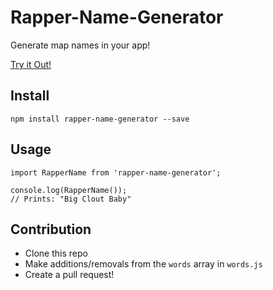 # Rapper-Name-Generator
Generate map names in your app!

[Try it Out!](https://npmgod.github.io/Example-Website/#/rapper-name-generator)

## Install
`npm install rapper-name-generator --save`

## Usage
```
import RapperName from 'rapper-name-generator';

console.log(RapperName());
// Prints: "Big Clout Baby"
```

## Contribution
* Clone this repo
* Make additions/removals from the `words` array in `words.js`
* Create a pull request!

